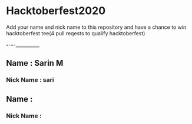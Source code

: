 # Hacktoberfest2020
Add your name and nick name to this repository and have a chance to win hacktoberfest tee(4 pull reqests to qualify hacktoberfest)

__________-__________-__________-__________-__________

## Name : Sarin M
### Nick Name : sari

## Name :
### Nick Name :
